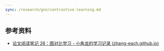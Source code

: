 ```yaml
---
sync: /research/gnn/contrastive-learning.md
---
```


## 参考资料

- [论文阅读笔记 26：图对比学习 - 小角龙的学习记录 (zhang-each.github.io)](https://zhang-each.github.io/My-CS-Notebook/Papers-old/%E8%AE%BA%E6%96%87%E9%98%85%E8%AF%BB%E7%AC%94%E8%AE%B027%EF%BC%9A%E5%9B%BE%E5%AF%B9%E6%AF%94%E5%AD%A6%E4%B9%A0/)
